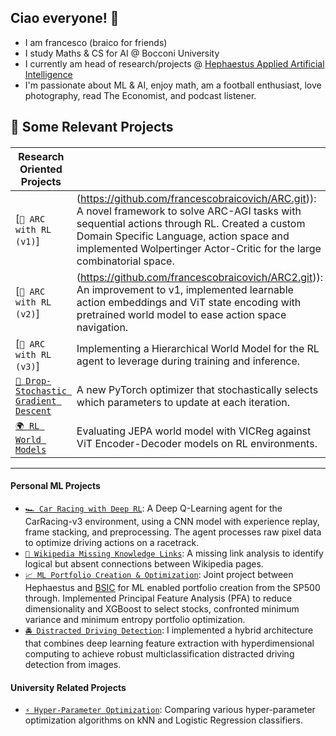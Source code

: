 
## Ciao everyone! 👋
 - I am francesco (braico for friends)
 - I study Maths & CS for AI @ Bocconi University
- I currently am head of research/projects @ [Hephaestus Applied Artificial Intelligence](https://github.com/Hephaestus-AI-Association)
- I'm passionate about ML & AI, enjoy math, am a football enthusiast, love photography, read The Economist, and podcast listener.

## 📌 Some Relevant Projects 

#### 
| Research Oriented Projects               | |                                      
|-------------------------|--------------------------------------------------|
|[`🧠 ARC with RL (v1)`]  |(https://github.com/francescobraicovich/ARC.git)): A novel framework to solve ARC-AGI tasks with sequential actions through RL. Created a custom Domain Specific Language, action space and implemented Wolpertinger Actor-Critic for the large combinatorial space.|
| [`🧠 ARC with RL (v2)`] |(https://github.com/francescobraicovich/ARC2.git)): An improvement to v1, implemented learnable action embeddings and ViT state encoding with pretrained world model to ease action space navigation.|
|[`🧠 ARC with RL (v3)`] | Implementing a Hierarchical World Model for the RL agent to leverage during training and inference.|
| [`🔻 Drop-Stochastic Gradient Descent`](https://github.com/francescobraicovich/dsgd.git) | A new PyTorch optimizer that stochastically selects which parameters to update at each iteration.|
| [`🌍 RL World Models`](https://github.com/francescobraicovich/rl-worlds.git) | Evaluating JEPA world model with VICReg against ViT Encoder-Decoder models on RL environments.|

---

#### Personal ML Projects

- [`🏎️ Car Racing with Deep RL`](https://github.com/francescobraicovich/racing-rl): A Deep Q-Learning agent for the CarRacing-v3 environment, using a CNN model with experience replay, frame stacking, and preprocessing. The agent processes raw pixel data to optimize driving actions on a racetrack.
- [`🔗 Wikipedia Missing Knowledge Links`](https://github.com/francescobraicovich/Missing_Knowledge_Links_WIkipedia): A missing link analysis to identify logical but absent connections between Wikipedia pages.
- [`📈 ML Portfolio Creation & Optimization`](https://github.com/BSIC/bsic_hephaestus_paper): Joint project between Hephaestus and [BSIC](https://bsic.it) for ML enabled portfolio creation from the SP500 through. Implemented Principal Feature Analysis (PFA) to reduce dimensionality and XGBoost to select stocks, confronted minimum variance and minimum entropy portfolio optimization.
- [`🚔 Distracted Driving Detection`](https://github.com/francescobraicovich/Distracted-Driver-Detection): I implemented a hybrid architecture that combines deep learning feature extraction with hyperdimensional computing to achieve robust multiclassification distracted driving detection from images.

#### University Related Projects

- [`⚡️ Hyper-Parameter Optimization`](https://github.com/francescobraicovich/parameter_optimization.git): Comparing various hyper-parameter optimization algorithms on kNN and Logistic Regression classifiers.


